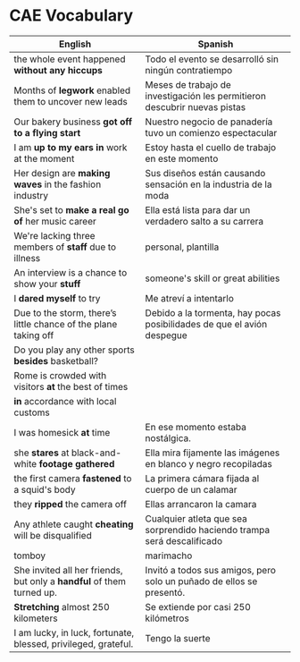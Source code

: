 # CAE Vocabulary

| English                                                                | Spanish                                                                   |
| ---------------------------------------------------------------------- | ------------------------------------------------------------------------- |
| the whole event happened **without any hiccups**                       | Todo el evento se desarrolló sin ningún contratiempo                      |
| Months of **legwork** enabled them to uncover new leads                | Meses de trabajo de investigación les permitieron descubrir nuevas pistas |
| Our bakery business **got off to a flying start**                      | Nuestro negocio de panadería tuvo un comienzo espectacular                |
| I am **up to my ears in** work at the moment                           | Estoy hasta el cuello de trabajo en este momento                          |
| Her design are **making waves** in the fashion industry                | Sus diseños están causando sensación en la industria de la moda           |
| She's set to **make a real go of** her music career                    | Ella está lista para dar un verdadero salto a su carrera                  |
| We're lacking three members of **staff** due to illness                | personal, plantilla                                                       |
| An interview is a chance to show your **stuff**                        | someone's skill or great abilities                                        |
| I **dared myself** to try                                              | Me atreví a intentarlo                                                    |
| Due to the storm, there’s little chance of the plane taking off        | Debido a la tormenta, hay pocas posibilidades de que el avión despegue    |
| Do you play any other sports **besides** basketball?                   |                                                                           |
| Rome is crowded with visitors **at** the best of times                 |                                                                           |
| **in** accordance with local customs                                   |                                                                           |
| I was homesick **at** time                                             | En ese momento estaba nostálgica.                                         |
| she **stares** at black-and-white **footage** **gathered**             | Ella mira fijamente las imágenes en blanco y negro recopiladas            |
| the first camera **fastened** to a squid's body                        | La primera cámara fijada al cuerpo de un calamar                          |
| they **ripped** the camera off                                         | Ellas arrancaron la camara                                                |
| Any athlete caught **cheating** will be disqualified                   | Cualquier atleta que sea sorprendido haciendo trampa será descalificado   |
| tomboy                                                                 | marimacho                                                                 |
| She invited all her friends, but only a **handful** of them turned up. | Invitó a todos sus amigos, pero solo un puñado de ellos se presentó.      |
| **Stretching** almost 250 kilometers                                   | Se extiende por casi 250 kilómetros                                       |
| I am lucky, in luck, fortunate, blessed, privileged, grateful.         | Tengo la suerte                                                           |
